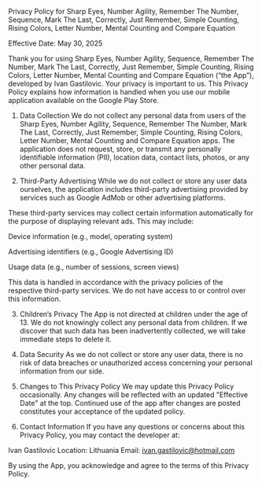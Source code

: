 Privacy Policy for Sharp Eyes, Number Agility, Remember The Number, Sequence, Mark The Last, Correctly, Just Remember, Simple Counting, Rising Colors, Letter Number, Mental Counting and Compare Equation

Effective Date: May 30, 2025

Thank you for using Sharp Eyes, Number Agility, Sequence, Remember The Number, Mark The Last, Correctly, Just Remember, Simple Counting, Rising Colors, Letter Number, Mental Counting and Compare Equation (“the App”), developed by Ivan Gastilovic. Your privacy is important to us. This Privacy Policy explains how information is handled when you use our mobile application available on the Google Play Store.

1. Data Collection
We do not collect any personal data from users of the Sharp Eyes, Number Agility, Sequence, Remember The Number, Mark The Last, Correctly, Just Remember, Simple Counting, Rising Colors, Letter Number, Mental Counting and Compare Equation apps. The application does not request, store, or transmit any personally identifiable information (PII), location data, contact lists, photos, or any other personal data.

2. Third-Party Advertising
While we do not collect or store any user data ourselves, the application includes third-party advertising provided by services such as Google AdMob or other advertising platforms.

These third-party services may collect certain information automatically for the purpose of displaying relevant ads. This may include:

Device information (e.g., model, operating system)

Advertising identifiers (e.g., Google Advertising ID)

Usage data (e.g., number of sessions, screen views)

This data is handled in accordance with the privacy policies of the respective third-party services. We do not have access to or control over this information.

3. Children’s Privacy
The App is not directed at children under the age of 13. We do not knowingly collect any personal data from children. If we discover that such data has been inadvertently collected, we will take immediate steps to delete it.

4. Data Security
As we do not collect or store any user data, there is no risk of data breaches or unauthorized access concerning your personal information from our side.

5. Changes to This Privacy Policy
We may update this Privacy Policy occasionally. Any changes will be reflected with an updated "Effective Date" at the top. Continued use of the app after changes are posted constitutes your acceptance of the updated policy.

6. Contact Information
If you have any questions or concerns about this Privacy Policy, you may contact the developer at:

Ivan Gastilovic
Location: Lithuania
Email: ivan.gastilovic@hotmail.com

By using the App, you acknowledge and agree to the terms of this Privacy Policy.
